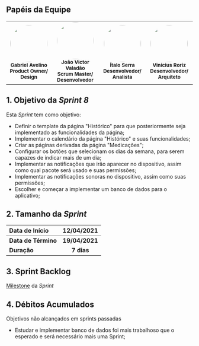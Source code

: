 ## Papéis da Equipe

<table>
    <tr>
     <!-- Gabriel   -->
        <td align="center"><img style="border-radius: 50%;" src="https://i.pinimg.com/564x/26/22/fe/2622fe9807328d1659a620ed3792998d.jpg" width="100px;" alt=""/><br /><sub><b>Gabriel Avelino</b><br><b>Product Owner/ Design</b></sub></a><br /></td>
     <!-- João Victor -->
        <td align="center">
        <img style="border-radius: 50%;" src="https://i.pinimg.com/564x/bd/e2/5d/bde25df405ee9ce34108c934a313ba2a.jpg"width="100px;" alt=""/>
        <br /><sub><b>João Victor Valadão</b><br><b>Scrum Master/ Desenvolvedor</b></sub></a><br /></td>
    <!-- Ítalo -->
        <td align="center">
        <img style="border-radius: 50%;" src="https://i.pinimg.com/564x/96/8c/34/968c34a8a8c10eae152d2900a870c521.jpg"width="100px;" alt=""/>
        <br /><sub><b>Ítalo Serra</b><br><b>Desenvolvedor/ Analista</b></sub></a><br /></td>
     <!-- Vinícius -->
        <td align="center">
        <img style="border-radius: 50%;" src="https://i.pinimg.com/564x/f3/e7/c3/f3e7c3129cfde2c52fa2bfb483b1727f.jpg"width="100px;" alt=""/>
        <br /><sub><b>Vinícius Roriz</b><br><b>Desenvolvedor/ Arquiteto</b></sub></a><br /></td>
    </table>

## 1. Objetivo da _Sprint 8_

<p align="justify">Esta <i>Sprint</i> tem como objetivo:</p>

- Definir o template da página "Histórico" para que posteriormente seja implementado as funcionalidades da página;
- Implementar o calendário da página "Histórico" e suas funcionalidades;
- Criar as páginas derivadas da página "Medicações";
- Configurar os botões que selecionam os dias da semana, para serem capazes de indicar mais de um dia;
- Implementar as notificações que irão aparecer no dispositivo, assim como qual pacote será usado e suas permissões;
- Implementar as notificações sonoras no dispositivo, assim como suas permissões;
- Escolher e começar a implementar um banco de dados para o aplicativo;



## 2. Tamanho da _Sprint_

| Data de Início | 12/04/2021 |
|:--|:--:|
| **Data de Término** | **19/04/2021** |
| **Duração** | **7 dias** |


## 3. Sprint Backlog

[Milestone](https://github.com/fga-eps-mds/MDS-2020-2-G9/milestone/9) da _Sprint_


## 4. Débitos Acumulados

Objetivos não alcançados em sprints passadas

- Estudar e implementar banco de dados foi mais trabalhoso que o esperado e será necessário mais uma Sprint;